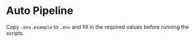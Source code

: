 # Auto Pipeline

Copy `.env.example` to `.env` and fill in the required values before running the scripts.
